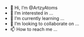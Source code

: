 - 👋 Hi, I’m @ArtzyAtoms
- 👀 I’m interested in ...
- 🌱 I’m currently learning ...
- 💞️ I’m looking to collaborate on ...
- 📫 How to reach me ...

<!---
ArtzyAtoms/ArtzyAtoms is a ✨ special ✨ repository because its `README.md` (this file) appears on your GitHub profile.
You can click the Preview link to take a look at your changes.
--->
